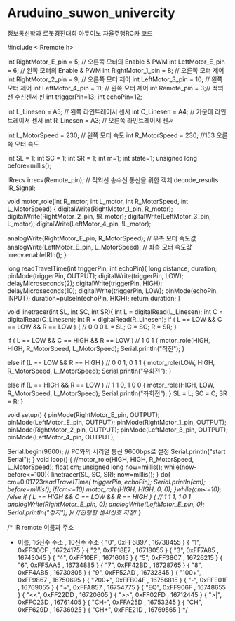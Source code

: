# Aruduino_suwon_univercity
정보통신학과 로봇경진대회 아두이노 자율주행RC카 코드

#include <IRremote.h>


int RightMotor_E_pin = 5;	// 오른쪽 모터의 Enable & PWM
int LeftMotor_E_pin = 6;   // 왼쪽 모터의 Enable & PWM
int RightMotor_1_pin = 8;  // 오른쪽 모터 제어
int RightMotor_2_pin = 9;  // 오른쪽 모터 제어
int LeftMotor_3_pin = 10;  // 왼쪽 모터 제어
int LeftMotor_4_pin = 11;  // 왼쪽 모터 제어
int Remote_pin = 3;// 적외선 수신센서 핀
int triggerPin=13;
int echoPin=12;

int L_Linesen = A5;       // 왼쪽 라인트레이서 센서
int C_Linesen = A4;       // 가운데 라인트레이서 센서
int R_Linesen = A3;       // 오른쪽 라인트레이서 센서

int L_MotorSpeed = 230;  // 왼쪽 모터 속도
int R_MotorSpeed = 230;  //153 오른쪽 모터 속도

int SL = 1;
int SC = 1;
int SR = 1;
int m=1;
int state=1;
unsigned long before=millis();
              
IRrecv irrecv(Remote_pin);        // 적외선 송수신 통신을 위한 객체
decode_results IR_Signal;

void motor_role(int R_motor, int L_motor, int R_MotorSpeed, int L_MotorSpeed) {
  digitalWrite(RightMotor_1_pin, R_motor);
  digitalWrite(RightMotor_2_pin, !R_motor);
  digitalWrite(LeftMotor_3_pin, L_motor);
  digitalWrite(LeftMotor_4_pin, !L_motor);

  analogWrite(RightMotor_E_pin, R_MotorSpeed);  // 우측 모터 속도값
  analogWrite(LeftMotor_E_pin, L_MotorSpeed);   // 좌측 모터 속도값
  irrecv.enableIRIn();
}



long readTravelTime(int triggerPin, int echoPin){
  long distance, duration;
  pinMode(triggerPin, OUTPUT);
  digitalWrite(triggerPin, LOW);
  delayMicroseconds(2);
  digitalWrite(triggerPin, HIGH);
  delayMicroseconds(10);
  digitalWrite(triggerPin, LOW);
  pinMode(echoPin, INPUT);
  duration=pulseIn(echoPin, HIGH);
  return duration;
}

void linetracer(int SL, int SC, int SR){
  int L = digitalRead(L_Linesen);
  int C = digitalRead(C_Linesen);
  int R = digitalRead(R_Linesen);
  if ( L == LOW && C == LOW && R == LOW ) {           // 0 0 0
    L = SL; C = SC; R = SR;
  }

  if ( L == LOW && C == HIGH && R == LOW ) // 1 0 1
  {
   motor_role(HIGH, HIGH, R_MotorSpeed, L_MotorSpeed);
   Serial.println("직진");
  }
  
  else if (L == LOW && R == HIGH )	// 0 0 1, 0 1 1
  {
   motor_role(LOW, HIGH, R_MotorSpeed, L_MotorSpeed);
   Serial.println("우회전");
  }
 
  else if (L == HIGH && R == LOW ) // 1 1 0, 1 0 0
  {
   motor_role(HIGH, LOW, R_MotorSpeed, L_MotorSpeed);
   Serial.println("좌회전");
  }
  SL = L; SC = C; SR = R;
}

void setup() {
  pinMode(RightMotor_E_pin, OUTPUT);
  pinMode(LeftMotor_E_pin, OUTPUT);
  pinMode(RightMotor_1_pin, OUTPUT);
  pinMode(RightMotor_2_pin, OUTPUT);
  pinMode(LeftMotor_3_pin, OUTPUT);
  pinMode(LeftMotor_4_pin, OUTPUT);

  Serial.begin(9600);  // PC와의 시리얼 통신 9600bps로 설정
  Serial.println("start Serial");
}
void loop() {
  //motor_role(HIGH, HIGH, R_MotorSpeed, L_MotorSpeed);
  float cm;
  unsigned long now=millis();
  while(now-before<=100){
    linetracer(SL, SC, SR);
    now=millis();
  }
  do{
    cm=0.01723*readTravelTime( triggerPin,  echoPin);
    Serial.println(cm);
    before=millis();
    if(cm<=10)
      motor_role(HIGH, HIGH, 0, 0);
  }while(cm<=10);
   /*else if ( L == HIGH && C == LOW && R == HIGH ) {                // 1 1 1, 1 0 1
    analogWrite(RightMotor_E_pin, 0);
    analogWrite(LeftMotor_E_pin, 0);
    Serial.println("정지");
  }*/	//진행한 센서신호 저장*/
}

/* IR remote 이름과 주소 
 *  이름,  16진수 주소 , 10진수 주소
  { "0",    0xFF6897 , 16738455 } 
  { "1",    0xFF30CF , 16724175 }
  { "2",    0xFF18E7 , 16718055 }
  { "3",    0xFF7A85 , 16743045 }
  { "4",    0xFF10EF , 16716015 }
  { "5",    0xFF38C7 , 16726215 }
  { "6",    0xFF5AA5 , 16734885 }
  { "7",    0xFF42BD , 16728765 }
  { "8",    0xFF4AB5 , 16730805 }
  { "9",    0xFF52AD , 16732845 }
  { "100+", 0xFF9867 , 16750695 }
  { "200+", 0xFFB04F , 16756815 }
  { "-",    0xFFE01F , 16769055 }
  { "+",    0xFFA857 , 16754775 }
  { "EQ",   0xFF906F , 16748655 }
  { "<<",   0xFF22DD , 16720605 }
  { ">>",   0xFF02FD , 16712445 }
  { ">|",   0xFFC23D , 16761405 }
  { "CH-",  0xFFA25D , 16753245 }
  { "CH",   0xFF629D , 16736925 }
  { "CH+",  0xFFE21D , 16769565 }
*/


